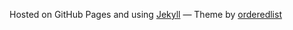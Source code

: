 
Hosted on GitHub Pages and using [Jekyll](https://github.com/mojombo/jekyll) &mdash; Theme by [orderedlist](https://github.com/orderedlist)